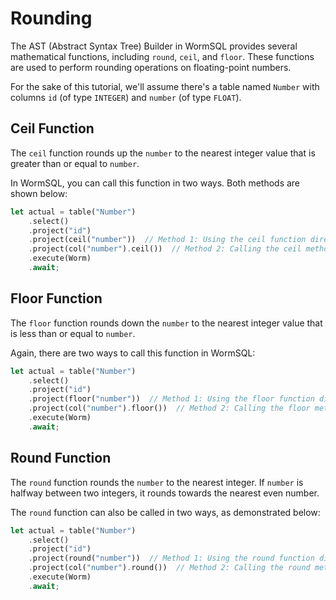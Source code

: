 # Rounding 

The AST (Abstract Syntax Tree) Builder in WormSQL provides several mathematical functions, including `round`, `ceil`, and `floor`. These functions are used to perform rounding operations on floating-point numbers.

For the sake of this tutorial, we'll assume there's a table named `Number` with columns `id` (of type `INTEGER`) and `number` (of type `FLOAT`).

## Ceil Function

The `ceil` function rounds up the `number` to the nearest integer value that is greater than or equal to `number`.

In WormSQL, you can call this function in two ways. Both methods are shown below:

```rust
let actual = table("Number")
    .select()
    .project("id")
    .project(ceil("number"))  // Method 1: Using the ceil function directly
    .project(col("number").ceil())  // Method 2: Calling the ceil method on a column
    .execute(Worm)
    .await;
```

## Floor Function

The `floor` function rounds down the `number` to the nearest integer value that is less than or equal to `number`.

Again, there are two ways to call this function in WormSQL:

```rust
let actual = table("Number")
    .select()
    .project("id")
    .project(floor("number"))  // Method 1: Using the floor function directly
    .project(col("number").floor())  // Method 2: Calling the floor method on a column
    .execute(Worm)
    .await;
```

## Round Function

The `round` function rounds the `number` to the nearest integer. If `number` is halfway between two integers, it rounds towards the nearest even number.

The `round` function can also be called in two ways, as demonstrated below:

```rust
let actual = table("Number")
    .select()
    .project("id")
    .project(round("number"))  // Method 1: Using the round function directly
    .project(col("number").round())  // Method 2: Calling the round method on a column
    .execute(Worm)
    .await;
```